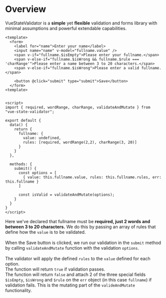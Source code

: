 
# Overview

VueStateValidator is a **simple** yet **flexible** validation and forms library with minimal assumptions and powerful extendable capabilities.

```vue
<template>
  <form>
    <label for="name">Enter your name</label>
    <input name="name" v-model="fullname.value" />
    <span v-if="fullname.$isEmpty">Please enter your fullname.</span>
    <span v-else-if="fullname.$isWrong && fullname.$rule === 'charRange'">Please enter a name between 3 to 20 characters.</span>
    <span v-else-if="fullname.$isWrong">Please enter a valid fullname.</span>

    <button @click="submit" type="submit">Save</button>
  </form>
<template>


<script>
import { required, wordRange, charRange, validateAndMutate } from "vue-state-validator";

export default {
  data() {
    return {
      fullname: { 
        value: undefined,
        rules: [required, wordRange(2,2), charRange(3, 20)] 
      }
    }
  },

  methods: {
    submit() {
      const options = [
        { value: this.fullname.value, rules: this.fullname.rules, err: this.fullname }
      ]

      const isValid = validateAndMutate(options);
    }    
  }
}
</script>
```

Here we've declared that fullname must be **required, just 2 words and between 3 to 20 characters.** We do this by passing an array of rules that define how the `value` is to be validated.
<br><br>
When the Save button is clicked, we run our validation in the `submit` method by calling `validateAndMutate` function with the validation `options`. \
<br>
The validator will apply the defined `rules` to the `value` defined for each option. \
The function will return `true` if validation passes. \
The function will return `false` and attach 2 of the three special fields `$isEmpty`, `$isWrong` and `$rule` on the `err` object (in this case `fullname`) if validation fails. This is the mutating part of the `valideAndMutate` functionality.